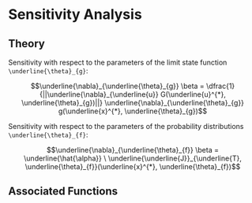 # Sensitivity Analysis

## Theory

Sensitivity with respect to the parameters of the limit state function ``\underline{\theta}_{g}``:

```math
\underline{\nabla}_{\underline{\theta}_{g}} \beta = \dfrac{1}{||\underline{\nabla}_{\underline{u}} G(\underline{u}^{*}, \underline{\theta}_{g})||} \underline{\nabla}_{\underline{\theta}_{g}} g(\underline{x}^{*}, \underline{\theta}_{g})
```

Sensitivity with respect to the parameters of the probability distributions ``\underline{\theta}_{f}``:

```math
\underline{\nabla}_{\underline{\theta}_{f}} \beta = \underline{\hat{\alpha}} \ \underline{\underline{J}}_{\underline{T}, \underline{\theta}_{f}}(\underline{x}^{*}, \underline{\theta}_{f})
```

## Associated Functions